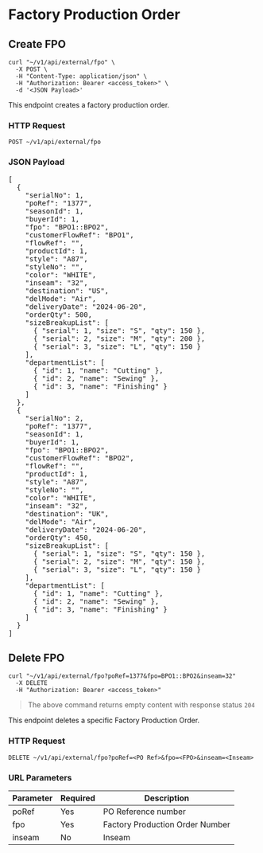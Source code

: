 # Factory Production Order

## Create FPO

```shell
curl "~/v1/api/external/fpo" \
  -X POST \
  -H "Content-Type: application/json" \
  -H "Authorization: Bearer <access_token>" \
  -d '<JSON Payload>'
```

This endpoint creates a factory production order.

### HTTP Request

`POST ~/v1/api/external/fpo`

### JSON Payload

<pre class="center-column">
[
  {
    "serialNo": 1,
    "poRef": "1377",
    "seasonId": 1,
    "buyerId": 1,
    "fpo": "BPO1::BPO2",
    "customerFlowRef": "BPO1",
    "flowRef": "",
    "productId": 1,
    "style": "A87",
    "styleNo": "",
    "color": "WHITE",
    "inseam": "32",
    "destination": "US",
    "delMode": "Air",
    "deliveryDate": "2024-06-20",
    "orderQty": 500,
    "sizeBreakupList": [
      { "serial": 1, "size": "S", "qty": 150 },
      { "serial": 2, "size": "M", "qty": 200 },
      { "serial": 3, "size": "L", "qty": 150 }
    ],
    "departmentList": [
      { "id": 1, "name": "Cutting" },
      { "id": 2, "name": "Sewing" },
      { "id": 3, "name": "Finishing" }
    ]
  },
  {
    "serialNo": 2,
    "poRef": "1377",
    "seasonId": 1,
    "buyerId": 1,
    "fpo": "BPO1::BPO2",
    "customerFlowRef": "BPO2",
    "flowRef": "",
    "productId": 1,
    "style": "A87",
    "styleNo": "",
    "color": "WHITE",
    "inseam": "32",
    "destination": "UK",
    "delMode": "Air",
    "deliveryDate": "2024-06-20",
    "orderQty": 450,
    "sizeBreakupList": [
      { "serial": 1, "size": "S", "qty": 150 },
      { "serial": 2, "size": "M", "qty": 150 },
      { "serial": 3, "size": "L", "qty": 150 }
    ],
    "departmentList": [
      { "id": 1, "name": "Cutting" },
      { "id": 2, "name": "Sewing" },
      { "id": 3, "name": "Finishing" }
    ]
  }
]
</pre>

## Delete  FPO

```shell
curl "~/v1/api/external/fpo?poRef=1377&fpo=BPO1::BPO2&inseam=32"
  -X DELETE
  -H "Authorization: Bearer <access_token>"
```

> The above command returns empty content with response status `204`

This endpoint deletes a specific Factory Production Order.

### HTTP Request

`DELETE ~/v1/api/external/fpo?poRef=<PO Ref>&fpo=<FPO>&inseam=<Inseam>`

### URL Parameters

| Parameter | Required | Description                     |
|-----------|----------|---------------------------------|
| poRef     | Yes      | PO Reference number             |
| fpo       | Yes      | Factory Production Order Number |
| inseam    | No       | Inseam                          |

